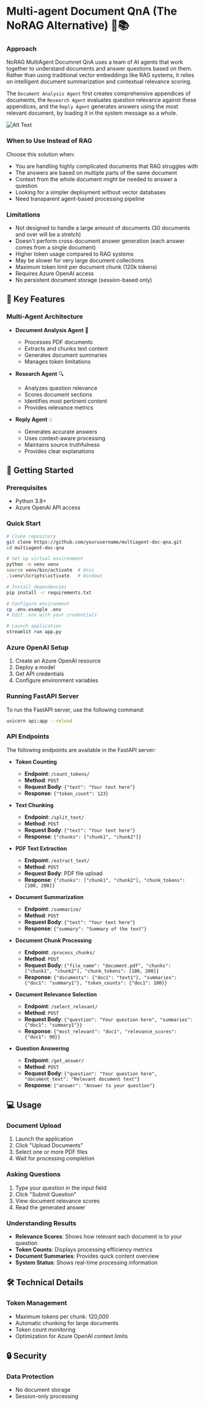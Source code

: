 # Multi-agent Document QnA (The NoRAG Alternative) 🤖📚

### Approach
NoRAG MultiAgent Documnet QnA uses a  team of AI agents that work together to understand documents and answer questions based on them. Rather than using traditional vector embeddings like RAG systems, it relies on intelligent document summarization and contextual relevance scoring. 

The `Document Analysis Agent` first creates comprehensive appendices of documents, the `Research Agent` evaluates question relevance against these appendices, and the `Reply Agent` generates answers using the most relevant document, by loading it in the system message as a whole.

![Alt Text](assets/recording.gif)


### When to Use Instead of RAG
Choose this solution when:
- You are handling highly complicated documents that RAG struggles with
- The answers are based on multiple parts of the same document
- Context from the whole document might be needed to answer a question
- Looking for a simpler deployment without vector databases
- Need transparent agent-based processing pipeline

### Limitations
- Not designed to handle a large amount of documents (30 documents and over will be a stretch)
- Doesn't perform cross-document answer generation (each answer comes from a single document)
- Higher token usage compared to RAG systems
- May be slower for very large document collections
- Maximum token limit per document chunk (120k tokens)
- Requires Azure OpenAI access 
- No persistent document storage (session-based only)


## 🌟 Key Features

### Multi-Agent Architecture
- **Document Analysis Agent** 📄
  - Processes PDF documents
  - Extracts and chunks text content
  - Generates document summaries
  - Manages token limitations
  
- **Research Agent** 🔍
  - Analyzes question relevance
  - Scores document sections
  - Identifies most pertinent content
  - Provides relevance metrics

- **Reply Agent** 💡
  - Generates accurate answers
  - Uses context-aware processing
  - Maintains source truthfulness
  - Provides clear explanations


## 🚀 Getting Started

### Prerequisites
- Python 3.8+
- Azure OpenAI API access

### Quick Start
```bash
# Clone repository
git clone https://github.com/yourusername/multiagent-doc-qna.git
cd multiagent-doc-qna

# Set up virtual environment
python -m venv venv
source venv/bin/activate  # Unix
.\venv\Scripts\activate   # Windows

# Install dependencies
pip install -r requirements.txt

# Configure environment
cp .env.example .env
# Edit .env with your credentials

# Launch application
streamlit run app.py
```

### Azure OpenAI Setup
1. Create an Azure OpenAI resource
2. Deploy a model
3. Get API credentials
4. Configure environment variables

### Running FastAPI Server
To run the FastAPI server, use the following command:
```bash
uvicorn api:app --reload
```

### API Endpoints
The following endpoints are available in the FastAPI server:

- **Token Counting**
  - **Endpoint**: `/count_tokens/`
  - **Method**: `POST`
  - **Request Body**: `{"text": "Your text here"}`
  - **Response**: `{"token_count": 123}`

- **Text Chunking**
  - **Endpoint**: `/split_text/`
  - **Method**: `POST`
  - **Request Body**: `{"text": "Your text here"}`
  - **Response**: `{"chunks": ["chunk1", "chunk2"]}`

- **PDF Text Extraction**
  - **Endpoint**: `/extract_text/`
  - **Method**: `POST`
  - **Request Body**: PDF file upload
  - **Response**: `{"chunks": ["chunk1", "chunk2"], "chunk_tokens": [100, 200]}`

- **Document Summarization**
  - **Endpoint**: `/summarize/`
  - **Method**: `POST`
  - **Request Body**: `{"text": "Your text here"}`
  - **Response**: `{"summary": "Summary of the text"}`

- **Document Chunk Processing**
  - **Endpoint**: `/process_chunks/`
  - **Method**: `POST`
  - **Request Body**: `{"file_name": "document.pdf", "chunks": ["chunk1", "chunk2"], "chunk_tokens": [100, 200]}`
  - **Response**: `{"documents": {"doc1": "text1"}, "summaries": {"doc1": "summary1"}, "token_counts": {"doc1": 100}}`

- **Document Relevance Selection**
  - **Endpoint**: `/select_relevant/`
  - **Method**: `POST`
  - **Request Body**: `{"question": "Your question here", "summaries": {"doc1": "summary1"}}`
  - **Response**: `{"most_relevant": "doc1", "relevance_scores": {"doc1": 90}}`

- **Question Answering**
  - **Endpoint**: `/get_answer/`
  - **Method**: `POST`
  - **Request Body**: `{"question": "Your question here", "document_text": "Relevant document text"}`
  - **Response**: `{"answer": "Answer to your question"}`


## 💻 Usage

### Document Upload
1. Launch the application
2. Click "Upload Documents"
3. Select one or more PDF files
4. Wait for processing completion

### Asking Questions
1. Type your question in the input field
2. Click "Submit Question"
3. View document relevance scores
4. Read the generated answer

### Understanding Results
- **Relevance Scores**: Shows how relevant each document is to your question
- **Token Counts**: Displays processing efficiency metrics
- **Document Summaries**: Provides quick content overview
- **System Status**: Shows real-time processing information

## 🛠 Technical Details

### Token Management
- Maximum tokens per chunk: 120,000
- Automatic chunking for large documents
- Token count monitoring
- Optimization for Azure OpenAI context limits


## 🔒 Security

### Data Protection
- No document storage
- Session-only processing
